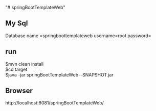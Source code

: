 "# springBootTemplateWeb" 

## My Sql ##
Database name =springboottemplateweb
username=root
password=

## run 
$mvn clean install </br>
$cd target</br>
$java -jar springBootTemplateWeb--SNAPSHOT.jar</br>

## Browser
http://localhost:8081/springBootTemplateWeb/
